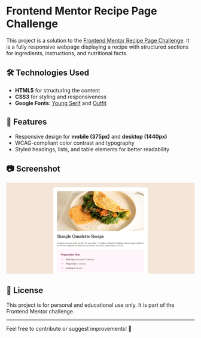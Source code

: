 # Frontend Mentor Recipe Page Challenge

This project is a solution to the [Frontend Mentor Recipe Page Challenge](https://www.frontendmentor.io/challenges). It is a fully responsive webpage displaying a recipe with structured sections for ingredients, instructions, and nutritional facts.

## 🛠 Technologies Used

- **HTML5** for structuring the content
- **CSS3** for styling and responsiveness
- **Google Fonts**: [Young Serif](https://fonts.google.com/specimen/Young+Serif) and [Outfit](https://fonts.google.com/specimen/Outfit)

## 📌 Features

- Responsive design for **mobile (375px)** and **desktop (1440px)**
- WCAG-compliant color contrast and typography
- Styled headings, lists, and table elements for better readability

## 📷 Screenshot

![Recipe Page Screenshot](/Screenshot%202025-03-27%20153051.png)

## 📜 License

This project is for personal and educational use only. It is part of the Frontend Mentor challenge.

---

Feel free to contribute or suggest improvements! 🚀
